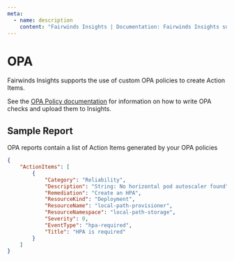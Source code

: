```yaml
---
meta:
  - name: description
    content: "Fairwinds Insights | Documentation: Fairwinds Insights supports the use of custom OPA policies to create Action Items"
---
```

# OPA
Fairwinds Insights supports the use of custom OPA policies to create Action Items.

See the [OPA Policy documentation](/configure/policy/opa-policy) for information on how
to write OPA checks and upload them to Insights.

## Sample Report 
OPA reports contain a list of Action Items generated by your OPA policies
```json
{
    "ActionItems": [
        {
            "Category": "Reliability",
            "Description": "String: No horizontal pod autoscaler found",
            "Remediation": "Create an HPA",
            "ResourceKind": "Deployment",
            "ResourceName": "local-path-provisioner",
            "ResourceNamespace": "local-path-storage",
            "Severity": 0,
            "EventType": "hpa-required",
            "Title": "HPA is required"
        }
    ]
}
```